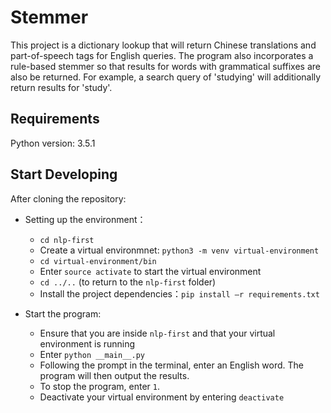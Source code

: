 # Stemmer

This project is a dictionary lookup that will return Chinese translations and part-of-speech tags for English queries. The program also incorporates a rule-based stemmer so that results for words with grammatical suffixes are also be returned. For example, a search query of 'studying' will additionally return results for 'study'.

## Requirements

Python version: 3.5.1

## Start Developing

After cloning the repository:

* Setting up the environment：
    - `cd nlp-first`
    - Create a virtual environmnet: `python3 -m venv virtual-environment`
    - `cd virtual-environment/bin`
    - Enter `source activate` to start the virtual environment
    - `cd ../..` (to return to the `nlp-first` folder)
    - Install the project dependencies：`pip install –r requirements.txt`

* Start the program:
    - Ensure that you are inside `nlp-first` and that your virtual environment is running
    - Enter `python __main__.py`
    - Following the prompt in the terminal, enter an English word. The program will then output the results.
    - To stop the program, enter `1`.
    - Deactivate your virtual environment by entering `deactivate`
